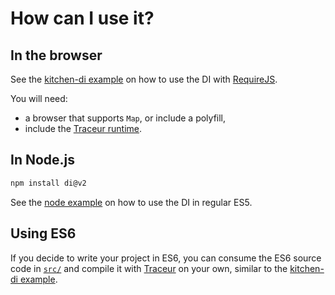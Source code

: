 # How can I use it?

## In the browser
See the [kitchen-di example](../example/kitchen-di/index.html) on how to use the DI with [RequireJS].

You will need:
- a browser that supports `Map`, or include a polyfill,
- include the [Traceur runtime].

## In Node.js
```bash
npm install di@v2
```

See the [node example] on how to use the DI in regular ES5.

## Using ES6
If you decide to write your project in ES6, you can consume the ES6 source code in [`src/`] and compile it with [Traceur] on your own, similar to the [kitchen-di example].


[kitchen-di example]: ../example/kitchen-di
[RequireJS]: http://requirejs.org/
[Traceur runtime]: https://github.com/google/traceur-compiler/blob/master/src/runtime/runtime.js
[node example]: ../example/node
[`src/`]: ../src
[Traceur]: https://github.com/google/traceur-compiler
